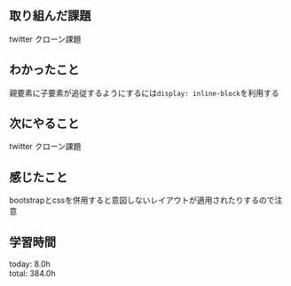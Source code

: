 ## 取り組んだ課題
 twitter クローン課題
## わかったこと
  親要素に子要素が追従するようにするには`display: inline-block`を利用する
## 次にやること
 twitter クローン課題
## 感じたこと
  bootstrapとcssを併用すると意図しないレイアウトが適用されたりするので注意
## 学習時間
today: 8.0h   
total: 384.0h